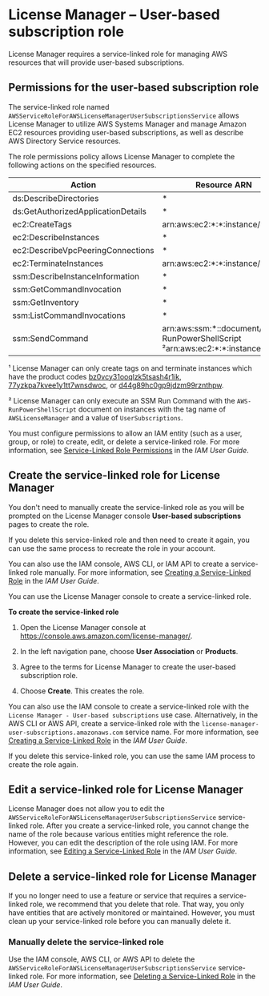 # License Manager – User\-based subscription role<a name="user-based-subscription-role"></a>

License Manager requires a service\-linked role for managing AWS resources that will provide user\-based subscriptions\.

## Permissions for the user\-based subscription role<a name="service-linked-role-permissions-member"></a>

The service\-linked role named `AWSServiceRoleForAWSLicenseManagerUserSubscriptionsService` allows License Manager to utilize AWS Systems Manager and manage Amazon EC2 resources providing user\-based subscriptions, as well as describe AWS Directory Service resources\.

The role permissions policy allows License Manager to complete the following actions on the specified resources\.


| Action | Resource ARN | 
| --- | --- | 
| ds:DescribeDirectories | \* | 
| ds:GetAuthorizedApplicationDetails | \* | 
| ec2:CreateTags | arn:aws:ec2:\*:\*:instance/\* ¹ | 
| ec2:DescribeInstances | \* | 
| ec2:DescribeVpcPeeringConnections | \* | 
| ec2:TerminateInstances | arn:aws:ec2:\*:\*:instance/\* ¹ | 
| ssm:DescribeInstanceInformation | \* | 
| ssm:GetCommandInvocation | \* | 
| ssm:GetInventory | \* | 
| ssm:ListCommandInvocations | \* | 
| ssm:SendCommand | arn:aws:ssm:\*::document/AWS\-RunPowerShellScript ²arn:aws:ec2:\*:\*:instance/\* ² | 

¹ License Manager can only create tags on and terminate instances which have the product codes [bz0vcy31ooqlzk5tsash4r1ik](http://aws.amazon.com/marketplace/pp/prodview-dzstlnjdl3izg), [77yzkpa7kvee1y1tt7wnsdwoc](http://aws.amazon.com/marketplace/pp/prodview-bh46d5p2hapns), or [d44g89hc0gp9jdzm99rznthpw](http://aws.amazon.com/marketplace/pp/prodview-zo3zltrbpgr5i)\.

² License Manager can only execute an SSM Run Command with the `AWS-RunPowerShellScript` document on instances with the tag name of `AWSLicenseManager` and a value of `UserSubscriptions`\.

You must configure permissions to allow an IAM entity \(such as a user, group, or role\) to create, edit, or delete a service\-linked role\. For more information, see [Service\-Linked Role Permissions](https://docs.aws.amazon.com/IAM/latest/UserGuide/using-service-linked-roles.html#service-linked-role-permissions) in the *IAM User Guide*\.

## Create the service\-linked role for License Manager<a name="create-service-linked-role-member"></a>

You don't need to manually create the service\-linked role as you will be prompted on the License Manager console **User\-based subscriptions** pages to create the role\.

If you delete this service\-linked role and then need to create it again, you can use the same process to recreate the role in your account\.

You can also use the IAM console, AWS CLI, or IAM API to create a service\-linked role manually\. For more information, see [Creating a Service\-Linked Role](https://docs.aws.amazon.com/IAM/latest/UserGuide/using-service-linked-roles.html#create-service-linked-role) in the *IAM User Guide*\.

You can use the License Manager console to create a service\-linked role\.

**To create the service\-linked role**

1. Open the License Manager console at [https://console\.aws\.amazon\.com/license\-manager/](https://console.aws.amazon.com/license-manager/)\.

1. In the left navigation pane, choose **User Association** or **Products**\.

1. Agree to the terms for License Manager to create the user\-based subscription role\.

1. Choose **Create**\. This creates the role\.

You can also use the IAM console to create a service\-linked role with the `License Manager - User-based subscriptions` use case\. Alternatively, in the AWS CLI or AWS API, create a service\-linked role with the `license-manager-user-subscriptions.amazonaws.com` service name\. For more information, see [Creating a Service\-Linked Role](https://docs.aws.amazon.com/IAM/latest/UserGuide/using-service-linked-roles.html#create-service-linked-role) in the *IAM User Guide*\. 

If you delete this service\-linked role, you can use the same IAM process to create the role again\.

## Edit a service\-linked role for License Manager<a name="edit-service-linked-role-member"></a>

License Manager does not allow you to edit the `AWSServiceRoleForAWSLicenseManagerUserSubscriptionsService` service\-linked role\. After you create a service\-linked role, you cannot change the name of the role because various entities might reference the role\. However, you can edit the description of the role using IAM\. For more information, see [Editing a Service\-Linked Role](https://docs.aws.amazon.com/IAM/latest/UserGuide/using-service-linked-roles.html#edit-service-linked-role) in the *IAM User Guide*\.

## Delete a service\-linked role for License Manager<a name="delete-service-linked-role-member"></a>

If you no longer need to use a feature or service that requires a service\-linked role, we recommend that you delete that role\. That way, you only have entities that are actively monitored or maintained\. However, you must clean up your service\-linked role before you can manually delete it\.

### Manually delete the service\-linked role<a name="slr-manual-delete-member"></a>

Use the IAM console, AWS CLI, or AWS API to delete the `AWSServiceRoleForAWSLicenseManagerUserSubscriptionsService` service\-linked role\. For more information, see [Deleting a Service\-Linked Role](https://docs.aws.amazon.com/IAM/latest/UserGuide/using-service-linked-roles.html#delete-service-linked-role) in the *IAM User Guide*\.